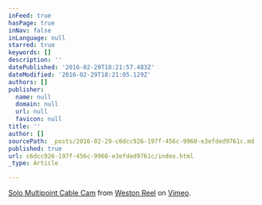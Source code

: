 ```yaml
---
inFeed: true
hasPage: true
inNav: false
inLanguage: null
starred: true
keywords: []
description: ''
datePublished: '2016-02-29T18:21:57.483Z'
dateModified: '2016-02-29T18:21:05.129Z'
authors: []
publisher:
  name: null
  domain: null
  url: null
  favicon: null
title: ''
author: []
sourcePath: _posts/2016-02-29-c6dcc926-197f-456c-9960-e3efded9761c.md
published: true
url: c6dcc926-197f-456c-9960-e3efded9761c/index.html
_type: Article

---
```

[Solo Multipoint Cable Cam][0] from [Weston Reel][1] on [Vimeo][2].

[0]: https://vimeo.com/155263138
[1]: https://vimeo.com/user1768118
[2]: https://vimeo.com/